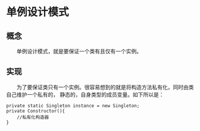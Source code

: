 # 单例设计模式

## 概念
&emsp;&emsp;单例设计模式，就是要保证一个类有且仅有一个实例。

## 实现
&emsp;&emsp;为了要保证类只有一个实例。很容易想到的就是将构造方法私有化，同时由类自己维护一个私有的， 静态的，自身类型的成员变量。如下所以是：
``` 
private static Singleton instance = new Singleton;
private Constructor(){
	//私有化构造器
}
```